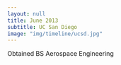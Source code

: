 ```yaml
---
layout: null
title: June 2013
subtitle: UC San Diego
image: "img/timeline/ucsd.jpg"
---
```

Obtained BS Aerospace Engineering